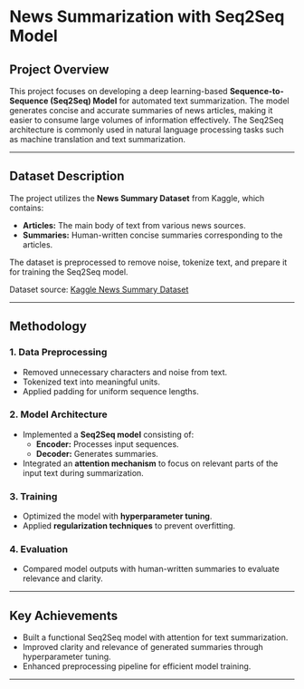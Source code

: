 # **News Summarization with Seq2Seq Model**

## **Project Overview**
This project focuses on developing a deep learning-based **Sequence-to-Sequence (Seq2Seq) Model** for automated text summarization. The model generates concise and accurate summaries of news articles, making it easier to consume large volumes of information effectively. The Seq2Seq architecture is commonly used in natural language processing tasks such as machine translation and text summarization.

---

## **Dataset Description**
The project utilizes the **News Summary Dataset** from Kaggle, which contains:
- **Articles:** The main body of text from various news sources.
- **Summaries:** Human-written concise summaries corresponding to the articles.

The dataset is preprocessed to remove noise, tokenize text, and prepare it for training the Seq2Seq model.

Dataset source: [Kaggle News Summary Dataset](https://www.kaggle.com/sunnysai12345/news-summary) 

---

## **Methodology**

### 1. **Data Preprocessing**
- Removed unnecessary characters and noise from text.
- Tokenized text into meaningful units.
- Applied padding for uniform sequence lengths.

### 2. **Model Architecture**
- Implemented a **Seq2Seq model** consisting of:
  - **Encoder:** Processes input sequences.
  - **Decoder:** Generates summaries.
- Integrated an **attention mechanism** to focus on relevant parts of the input text during summarization.

### 3. **Training**
- Optimized the model with **hyperparameter tuning**.
- Applied **regularization techniques** to prevent overfitting.

### 4. **Evaluation**
- Compared model outputs with human-written summaries to evaluate relevance and clarity.

---

## **Key Achievements**
- Built a functional Seq2Seq model with attention for text summarization.
- Improved clarity and relevance of generated summaries through hyperparameter tuning.
- Enhanced preprocessing pipeline for efficient model training.

---

